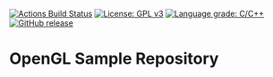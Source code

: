 [![Actions Build Status](https://github.com/voldien/hpm/workflows/Hpm/badge.svg?branch=master)](https://github.com/voldien/hpm/actions)
[![License: GPL v3](https://img.shields.io/badge/License-GPLv3-blue.svg)](https://www.gnu.org/licenses/gpl-3.0)
[![Language grade: C/C++](https://img.shields.io/lgtm/grade/cpp/g/voldien/hpm.svg?logo=lgtm&logoWidth=18)](https://lgtm.com/projects/g/voldien/hpm/context:cpp)
[![GitHub release](https://img.shields.io/github/release/voldien/hpm.svg)](https://github.com/voldien/hpm/releases)

# OpenGL Sample Repository 